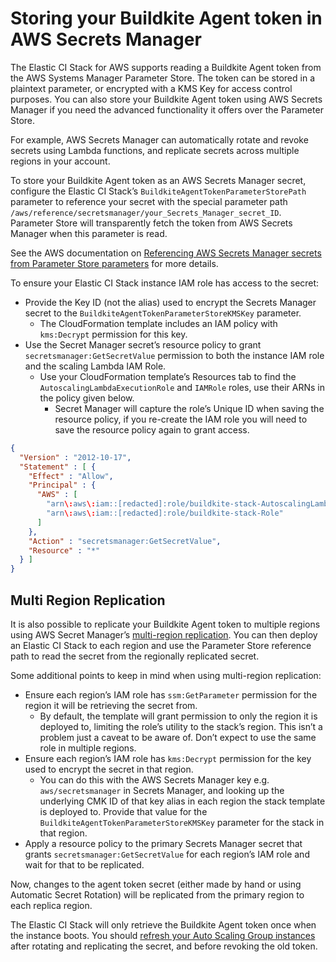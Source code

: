 # Storing your Buildkite Agent token in AWS Secrets Manager

The Elastic CI Stack for AWS supports reading a Buildkite Agent token from
the AWS Systems Manager Parameter Store. The token can be stored in a plaintext
parameter, or encrypted with a KMS Key for access control purposes. You can also store your Buildkite Agent token using AWS Secrets Manager if
you need the advanced functionality it offers over the Parameter
Store.

For example, AWS Secrets Manager can automatically rotate and
revoke secrets using Lambda functions, and replicate secrets across multiple
regions in your account.

To store your Buildkite Agent token as an AWS Secrets
Manager secret, configure the Elastic CI Stack’s
`BuildkiteAgentTokenParameterStorePath` parameter to reference your secret with
the special parameter path `/aws/reference/secretsmanager/your_Secrets_Manager_secret_ID`.
Parameter Store will transparently fetch the token from AWS Secrets
Manager when this parameter is read.

See the AWS documentation on [Referencing AWS Secrets Manager secrets from Parameter Store parameters](https://docs.aws.amazon.com/systems-manager/latest/userguide/integration-ps-secretsmanager.html)
for more details.

To ensure your Elastic CI Stack instance IAM role has access to the secret:

- Provide the Key ID (not the alias) used to encrypt the Secrets Manager secret to the `BuildkiteAgentTokenParameterStoreKMSKey` parameter.
	- The CloudFormation template includes an IAM policy with `kms:Decrypt` permission for this key.
- Use the Secret Manager secret’s resource policy to grant `secretsmanager:GetSecretValue` permission to both the instance IAM role and the scaling Lambda IAM Role.
  - Use your CloudFormation template’s Resources tab to find the `AutoscalingLambdaExecutionRole` and `IAMRole` roles, use their ARNs in the policy given below.
	- Secret Manager will capture the role’s Unique ID when saving the resource
  policy, if you re-create the IAM role you will need to save the resource
  policy again to grant access.

```json
{
  "Version" : "2012-10-17",
  "Statement" : [ {
    "Effect" : "Allow",
    "Principal" : {
      "AWS" : [
        "arn\:aws\:iam::[redacted]:role/buildkite-stack-AutoscalingLambdaExecutionRole",
        "arn\:aws\:iam::[redacted]:role/buildkite-stack-Role"
      ]
    },
    "Action" : "secretsmanager:GetSecretValue",
    "Resource" : "*"
  } ]
}
```

## Multi Region Replication

It is also possible to replicate your Buildkite Agent token to multiple regions
using AWS Secret Manager’s [multi-region replication](https://docs.aws.amazon.com/secretsmanager/latest/userguide/create-manage-multi-region-secrets.html). You
can then deploy an Elastic CI Stack to each region and use the Parameter Store
reference path to read the secret from the regionally replicated secret.

Some additional points to keep in mind when using multi-region replication:

- Ensure each region’s IAM role has `ssm:GetParameter` permission for the region
it will be retrieving the secret from.
    - By default, the template will grant permission to only the region it is
    deployed to, limiting the role’s utility to the stack’s region. This isn’t a
    problem just a caveat to be aware of. Don’t expect to use the same role in
    multiple regions.
- Ensure each region’s IAM role has `kms:Decrypt` permission for the key used to
encrypt the secret in that region.
    - You can do this with the AWS Secrets Manager key e.g. `aws/secretsmanager` in Secrets
    Manager, and looking up the underlying CMK ID of that key alias in each
    region the stack template is deployed to. Provide that value for the
    `BuildkiteAgentTokenParameterStoreKMSKey` parameter for the stack in that
    region.
- Apply a resource policy to the primary Secrets Manager secret that grants
`secretsmanager:GetSecretValue` for each region’s IAM role and wait for that to
be replicated.

Now, changes to the agent token secret (either made by hand or using Automatic
Secret Rotation) will be replicated from the primary region to each replica
region.

The Elastic CI Stack will only retrieve the Buildkite Agent token once when the
instance boots. You should [refresh your Auto Scaling Group instances](https://docs.aws.amazon.com/autoscaling/ec2/userguide/asg-instance-refresh.html)
after rotating and replicating the secret, and before revoking the old token.
